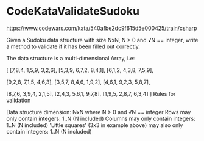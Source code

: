 # CodeKataValidateSudoku
https://www.codewars.com/kata/540afbe2dc9f615d5e000425/train/csharp

Given a Sudoku data structure with size NxN, N > 0 and √N == integer, write a method to validate if it has been filled out correctly.

The data structure is a multi-dimensional Array, i.e:

[
  [7,8,4,  1,5,9,  3,2,6],
  [5,3,9,  6,7,2,  8,4,1],
  [6,1,2,  4,3,8,  7,5,9],
  
  [9,2,8,  7,1,5,  4,6,3],
  [3,5,7,  8,4,6,  1,9,2],
  [4,6,1,  9,2,3,  5,8,7],
  
  [8,7,6,  3,9,4,  2,1,5],
  [2,4,3,  5,6,1,  9,7,8],
  [1,9,5,  2,8,7,  6,3,4]
]
Rules for validation

Data structure dimension: NxN where N > 0 and √N == integer
Rows may only contain integers: 1..N (N included)
Columns may only contain integers: 1..N (N included)
'Little squares' (3x3 in example above) may also only contain integers: 1..N (N included)
